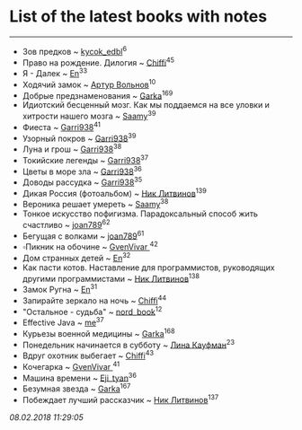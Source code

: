 # List of the latest books with notes
---

* Зов предков ~ [kycok_edbl](users/264/26415789-vkontakte)<sup>6</sup>
* Право на рождение. Дилогия ~ [Chiffi](users/105/105831994080785626680-google)<sup>45</sup>
* Я - Далек ~ [En](users/333/333646551-vkontakte)<sup>33</sup>
* Ходячий замок ~ [Артур Вольнов](users/225/225880893-vkontakte)<sup>10</sup>
* Добрые предзнаменования ~ [Garka](users/115/115753719718250012620-google)<sup>169</sup>
* Идиотский бесценный мозг. Как мы поддаемся на все уловки и хитрости нашего мозга ~ [Saamy](users/115/115226508-vkontakte)<sup>39</sup>
* Фиеста ~ [Garri938](users/114/114389869162010721507-google)<sup>41</sup>
* Узорный покров ~ [Garri938](users/114/114389869162010721507-google)<sup>39</sup>
* Луна и грош ~ [Garri938](users/114/114389869162010721507-google)<sup>38</sup>
* Токийские легенды ~ [Garri938](users/114/114389869162010721507-google)<sup>37</sup>
* Цветы в море зла ~ [Garri938](users/114/114389869162010721507-google)<sup>36</sup>
* Доводы рассудка ~ [Garri938](users/114/114389869162010721507-google)<sup>35</sup>
* Дикая Россия (фотоальбом) ~ [Ник Литвинов](users/241/241974816-vkontakte)<sup>139</sup>
* Вероника решает умереть ~ [Saamy](users/115/115226508-vkontakte)<sup>38</sup>
* Тонкое искусство пофигизма. Парадоксальный способ жить счастливо ~ [joan789](users/240/2401650-vkontakte)<sup>62</sup>
* Бегущая с волками ~ [joan789](users/240/2401650-vkontakte)<sup>61</sup>
* ▫Пикник на обочине ~ [GvenVivar ](users/158/158266434925901-facebook)<sup>42</sup>
* Дом странных детей ~ [En](users/333/333646551-vkontakte)<sup>32</sup>
* Как пасти котов. Наставление для программистов, руководящих другими программистами ~ [Ник Литвинов](users/241/241974816-vkontakte)<sup>138</sup>
* Замок Ругна ~ [En](users/333/333646551-vkontakte)<sup>31</sup>
* Запирайте зеркало на ночь ~ [Chiffi](users/105/105831994080785626680-google)<sup>44</sup>
* "Остальное - судьба" ~ [nord_book](users/325/325862222-vkontakte)<sup>12</sup>
* Effective Java ~ [me](users/381/381417697-yandex)<sup>37</sup>
* Курьезы военной медицины ~ [Garka](users/115/115753719718250012620-google)<sup>168</sup>
* Понедельник начинается в субботу ~ [Лина Кауфман](users/143/143278479-vkontakte)<sup>23</sup>
* Вдруг охотник выбегает ~ [Chiffi](users/105/105831994080785626680-google)<sup>43</sup>
* Кочегарка ~ [GvenVivar ](users/158/158266434925901-facebook)<sup>41</sup>
* Машина времени ~ [Eji_tyan](users/235/2352103981-twitter)<sup>36</sup>
* Безумная звезда ~ [Garka](users/115/115753719718250012620-google)<sup>167</sup>
* Побеждает лучший рассказчик ~ [Ник Литвинов](users/241/241974816-vkontakte)<sup>137</sup>


_08.02.2018 11:29:05_
